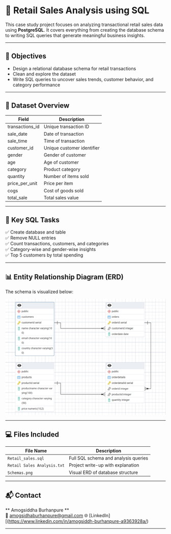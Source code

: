 # 🛒 Retail Sales Analysis using SQL

This case study project focuses on analyzing transactional retail sales data using **PostgreSQL**. It covers everything from creating the database schema to writing SQL queries that generate meaningful business insights.

---

## 📌 Objectives

- Design a relational database schema for retail transactions  
- Clean and explore the dataset  
- Write SQL queries to uncover sales trends, customer behavior, and category performance  

---

## 🧾 Dataset Overview

| Field           | Description                          |
|----------------|--------------------------------------|
| transactions_id| Unique transaction ID                |
| sale_date       | Date of transaction                  |
| sale_time       | Time of transaction                  |
| customer_id     | Unique customer identifier           |
| gender          | Gender of customer                   |
| age             | Age of customer                      |
| category        | Product category                     |
| quantity        | Number of items sold                 |
| price_per_unit  | Price per item                       |
| cogs            | Cost of goods sold                   |
| total_sale      | Total sales value                    |

---

## 🧠 Key SQL Tasks

✅ Create database and table  
✅ Remove NULL entries  
✅ Count transactions, customers, and categories  
✅ Category-wise and gender-wise insights  
✅ Top 5 customers by total spending  

---

## 📊 Entity Relationship Diagram (ERD)

The schema is visualized below:

![ERD Schema](Schemas.png)

---

## 💻 Files Included

| File Name                 | Description                                |
|--------------------------|--------------------------------------------|
| `Retail_sales.sql`       | Full SQL schema and analysis queries       |
| `Retail Sales Analysis.txt` | Project write-up with explanation         |
| `Schemas.png`            | Visual ERD of database structure           |

---

## 📬 Contact

** Amogsiddha Burhanpure **  
📧 amogsidhaburhanpure@gmail.com
🌐 [LinkedIn][(https://www.linkedin.com/in/amogsiddh-burhanpure-a9363928a/)

---

